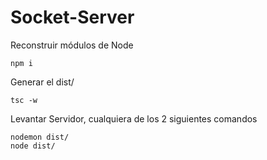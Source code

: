 # Socket-Server

Reconstruir módulos de Node
```
npm i
```
Generar el dist/
```
tsc -w
```
Levantar Servidor, cualquiera de los 2 siguientes comandos
```
nodemon dist/
node dist/
```
